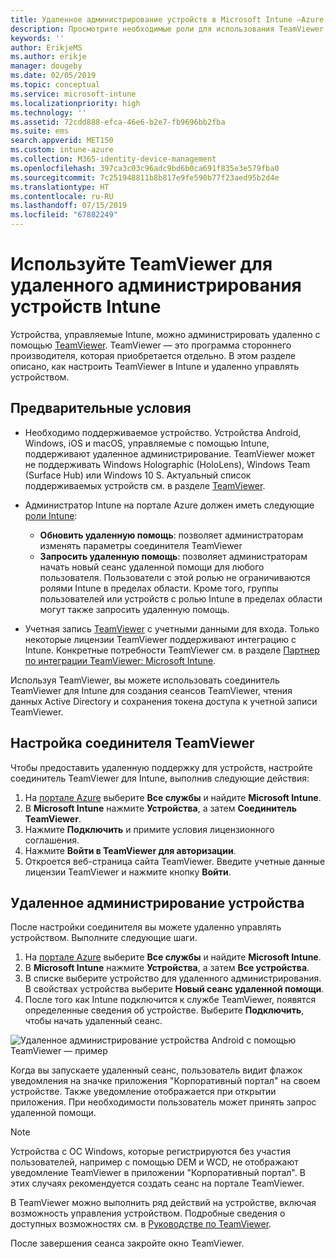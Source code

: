 ```yaml
---
title: Удаленное администрирование устройств в Microsoft Intune —Azure | Документы Майкрософт
description: Просмотрите необходимые роли для использования TeamViewer, рекомендации по установке соединителя TeamViewer и пошаговые инструкции для удаленного администрирования устройств с помощью Microsoft Intune на портале Azure
keywords: ''
author: ErikjeMS
ms.author: erikje
manager: dougeby
ms.date: 02/05/2019
ms.topic: conceptual
ms.service: microsoft-intune
ms.localizationpriority: high
ms.technology: ''
ms.assetid: 72cdd888-efca-46e6-b2e7-fb9696bb2fba
ms.suite: ems
search.appverid: MET150
ms.custom: intune-azure
ms.collection: M365-identity-device-management
ms.openlocfilehash: 397ca3c03c96adc9bd6b0ca691f835e3e579fba0
ms.sourcegitcommit: 7c251948811b8b817e9fe590b77f23aed95b2d4e
ms.translationtype: HT
ms.contentlocale: ru-RU
ms.lasthandoff: 07/15/2019
ms.locfileid: "67882249"
---
```

# <a name="use-teamviewer-to-remotely-administer-intune-devices"></a>Используйте TeamViewer для удаленного администрирования устройств Intune

Устройства, управляемые Intune, можно администрировать удаленно с помощью [TeamViewer](https://www.teamviewer.com). TeamViewer — это программа стороннего производителя, которая приобретается отдельно. В этом разделе описано, как настроить TeamViewer в Intune и удаленно управлять устройством. 

## <a name="prerequisites"></a>Предварительные условия

- Необходимо поддерживаемое устройство. Устройства Android, Windows, iOS и macOS, управляемые с помощью Intune, поддерживают удаленное администрирование. TeamViewer может не поддерживать Windows Holographic (HoloLens), Windows Team (Surface Hub) или Windows 10 S. Актуальный список поддерживаемых устройств см. в разделе [TeamViewer](https://www.teamviewer.com).

- Администратор Intune на портале Azure должен иметь следующие [роли Intune](role-based-access-control.md):  

  - **Обновить удаленную помощь**: позволяет администраторам изменять параметры соединителя TeamViewer
  - **Запросить удаленную помощь**: позволяет администраторам начать новый сеанс удаленной помощи для любого пользователя. Пользователи с этой ролью не ограничиваются ролями Intune в пределах области. Кроме того, группы пользователей или устройств с ролью Intune в пределах области могут также запросить удаленную помощь. 

- Учетная запись [TeamViewer](https://www.teamviewer.com) с учетными данными для входа. Только некоторые лицензии TeamViewer поддерживают интеграцию с Intune. Конкретные потребности TeamViewer см. в разделе [Партнер по интеграции TeamViewer: Microsoft Intune](https://www.teamviewer.com/integrations/microsoft-intune/).

Используя TeamViewer, вы можете использовать соединитель TeamViewer для Intune для создания сеансов TeamViewer, чтения данных Active Directory и сохранения токена доступа к учетной записи TeamViewer.

## <a name="configure-the-teamviewer-connector"></a>Настройка соединителя TeamViewer

Чтобы предоставить удаленную поддержку для устройств, настройте соединитель TeamViewer для Intune, выполнив следующие действия:

1. На [портале Azure](https://portal.azure.com) выберите **Все службы** и найдите **Microsoft Intune**.
2. В **Microsoft Intune** нажмите **Устройства**, а затем **Соединитель TeamViewer**.
3. Нажмите **Подключить** и примите условия лицензионного соглашения.
4. Нажмите **Войти в TeamViewer для авторизации**.
5. Откроется веб-страница сайта TeamViewer. Введите учетные данные лицензии TeamViewer и нажмите кнопку **Войти**.

## <a name="remotely-administer-a-device"></a>Удаленное администрирование устройства

После настройки соединителя вы можете удаленно управлять устройством. Выполните следующие шаги. 

1. На [портале Azure](https://portal.azure.com) выберите **Все службы** и найдите **Microsoft Intune**.
2. В **Microsoft Intune** нажмите **Устройства**, а затем **Все устройства**.
3. В списке выберите устройство для удаленного администрирования. В свойствах устройства выберите **Новый сеанс удаленной помощи**.
4. После того как Intune подключится к службе TeamViewer, появятся определенные сведения об устройстве. Выберите **Подключить**, чтобы начать удаленный сеанс.

![Удаленное администрирование устройства Android с помощью TeamViewer — пример](./media/android-teamviewer.png)

Когда вы запускаете удаленный сеанс, пользователь видит флажок уведомления на значке приложения "Корпоративный портал" на своем устройстве. Также уведомление отображается при открытии приложения. При необходимости пользователь может принять запрос удаленной помощи.

> [!NOTE]
> Устройства с ОС Windows, которые регистрируются без участия пользователей, например с помощью DEM и WCD, не отображают уведомление TeamViewer в приложении "Корпоративный портал". В этих случаях рекомендуется создать сеанс на портале TeamViewer.

В TeamViewer можно выполнить ряд действий на устройстве, включая возможность управления устройством. Подробные сведения о доступных возможностях см. в [Руководстве по TeamViewer](https://www.teamviewer.com/support/documents/).

После завершения сеанса закройте окно TeamViewer.
